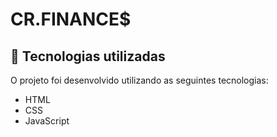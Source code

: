 # CR.FINANCE$ 







## 🚀 Tecnologias utilizadas

O projeto foi desenvolvido utilizando as seguintes tecnologias:

- HTML
- CSS
- JavaScript